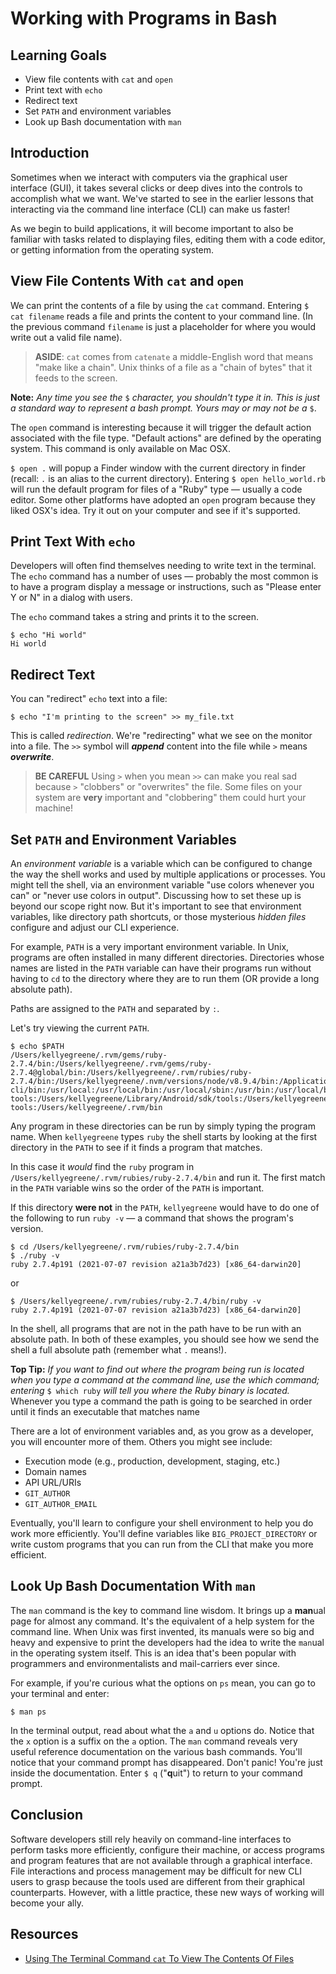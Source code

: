 # Working with Programs in Bash

## Learning Goals

- View file contents with `cat` and `open`
- Print text with `echo`
- Redirect text
- Set `PATH` and environment variables
- Look up Bash documentation with `man`

## Introduction

Sometimes when we interact with computers via the graphical user interface
(GUI), it takes several clicks or deep dives into the controls to accomplish
what we want. We've started to see in the earlier lessons that interacting via
the command line interface (CLI) can make us faster!

As we begin to build applications, it will become important to also
be familiar with tasks related to displaying files, editing them with
a code editor, or getting information from the operating system.

## View File Contents With `cat` and `open`

We can print the contents of a file by using the `cat` command. Entering
`$ cat filename` reads a file and prints the content to your command line. (In
the previous command `filename` is just a placeholder for where you would
write out a valid file name).

> **ASIDE**: `cat` comes from `catenate` a middle-English word that means "make
> like a chain". Unix thinks of a file as a "chain of bytes" that it feeds to
> the screen.

**Note:** _Any time you see the_ `$` _character, you shouldn't type it in. This
is just a standard way to represent a bash prompt. Yours may or may not be a_
`$`.

The `open` command is interesting because it will trigger the default action
associated with the file type. "Default actions" are defined by the operating
system. This command is only available on Mac OSX.

`$ open .` will popup a Finder window with the current directory in finder
(recall: `.` is an alias to the current directory). Entering
`$ open hello_world.rb` will run the default program for files of a "Ruby" type
— usually a code editor. Some other platforms have adopted an `open` program
because they liked OSX's idea. Try it out on your computer and see if it's
supported.

## Print Text With `echo`

Developers will often find themselves needing to write text in the terminal. The
`echo` command has a number of uses — probably the most common is to have a
program display a message or instructions, such as "Please enter Y or N" in a
dialog with users.

The `echo` command takes a string and prints it to the screen.

```console
$ echo "Hi world"
Hi world
```

## Redirect Text

You can "redirect" `echo` text into a file:

```console
$ echo "I'm printing to the screen" >> my_file.txt
```

This is called _redirection_. We're "redirecting" what we see on the monitor
into a file. The `>>` symbol will **_append_** content into the file while `>`
means **_overwrite_**.

> **BE CAREFUL** Using `>` when you mean `>>` can make you real sad because `>`
> "clobbers" or "overwrites" the file. Some files on your system are **very**
> important and "clobbering" them could hurt your machine!

## Set `PATH` and Environment Variables

An _environment variable_ is a variable which can be configured to change the
way the shell works and used by multiple applications or processes. You might
tell the shell, via an environment variable "use colors whenever you can" or
"never use colors in output". Discussing how to set these up is beyond our scope
right now. But it's important to see that environment variables, like directory
path shortcuts, or those mysterious _hidden files_ configure and adjust our CLI
experience.

For example, `PATH` is a very important environment variable. In Unix, programs
are often installed in many different directories. Directories whose names are
listed in the `PATH` variable can have their programs run without having to `cd`
to the directory where they are to run them (OR provide a long absolute path).

Paths are assigned to the `PATH` and separated by `:`.

Let's try viewing the current `PATH`.

```console
$ echo $PATH
/Users/kellyegreene/.rvm/gems/ruby-2.7.4/bin:/Users/kellyegreene/.rvm/gems/ruby-2.7.4@global/bin:/Users/kellyegreene/.rvm/rubies/ruby-2.7.4/bin:/Users/kellyegreene/.nvm/versions/node/v8.9.4/bin:/Applications/Postgres.app/Contents/Versions/9.4/bin:/usr/local/share/npm/lib/node_modules/grunt-cli/bin:/usr/local:/usr/local/bin:/usr/local/sbin:/usr/bin:/usr/local/bin:/usr/local/bin:/usr/bin:/bin:/usr/sbin:/sbin:/Users/kellyegreene/Library/Android/sdk/tools:/Users/kellyegreene/Library/Android/sdk/platform-tools:/Users/kellyegreene/Library/Android/sdk/tools:/Users/kellyegreene/Library/Android/sdk/platform-tools:/Users/kellyegreene/.rvm/bin
```

Any program in these directories can be run by simply typing the program name.
When `kellyegreene` types `ruby` the shell starts by looking at the first
directory in the `PATH` to see if it finds a program that matches.

In this case it _would_ find the `ruby` program in
`/Users/kellyegreene/.rvm/rubies/ruby-2.7.4/bin` and run it. The first match in
the `PATH` variable wins so the order of the `PATH` is important.

If this directory **were not** in the `PATH`, `kellyegreene` would have to do
one of the following to run `ruby -v` — a command that shows the program's
version.

```console
$ cd /Users/kellyegreene/.rvm/rubies/ruby-2.7.4/bin
$ ./ruby -v
ruby 2.7.4p191 (2021-07-07 revision a21a3b7d23) [x86_64-darwin20]
```

or

```console
$ /Users/kellyegreene/.rvm/rubies/ruby-2.7.4/bin/ruby -v
ruby 2.7.4p191 (2021-07-07 revision a21a3b7d23) [x86_64-darwin20]
```

In the shell, all programs that are not in the path have to be run with an
absolute path. In both of these examples, you should see how we send the
shell a full absolute path (remember what `.` means!).

**Top Tip:** _If you want to find out where the program being run is located
when you type a command at the command line, use the which command; entering_
`$ which ruby` _will tell you where the Ruby binary is located._ Whenever you
type a command the path is going to be searched in order until it finds an
executable that matches name

There are a lot of environment variables and, as you grow as a developer, you
will encounter more of them. Others you might see include:

- Execution mode (e.g., production, development, staging, etc.)
- Domain names
- API URL/URIs
- `GIT_AUTHOR`
- `GIT_AUTHOR_EMAIL`

Eventually, you'll learn to configure your shell environment to help you do work
more efficiently. You'll define variables like `BIG_PROJECT_DIRECTORY` or write
custom programs that you can run from the CLI that make you more efficient.

## Look Up Bash Documentation With `man`

The `man` command is the key to command line wisdom. It brings up a **man**ual
page for almost any command. It's the equivalent of a help system for the
command line. When Unix was first invented, its manuals were so big and heavy
and expensive to print the developers had the idea to write the `man`ual in the
operating system itself. This is an idea that's been popular with programmers
and environmentalists and mail-carriers ever since.

For example, if you're curious what the options on `ps` mean, you can go to your
terminal and enter:

```console
$ man ps
```

In the terminal output, read about what the `a` and `u` options do. Notice that
the `x` option is a suffix on the `a` option. The `man` command reveals very
useful reference documentation on the various bash commands. You'll notice that
your command prompt has disappeared. Don't panic! You're just inside the
documentation. Enter `$ q` ("**q**uit") to return to your command prompt.

## Conclusion

Software developers still rely heavily on command-line interfaces to perform
tasks more efficiently, configure their machine, or access programs and program
features that are not available through a graphical interface. File interactions
and process management may be difficult for new CLI users to grasp because the
tools used are different from their graphical counterparts. However, with a
little practice, these new ways of working will become your ally.

## Resources

- [Using The Terminal Command `cat` To View The Contents Of Files](https://www.freecodecamp.org/news/the-cat-command-in-linux-how-to-create-a-text-file-with-cat-or-touch/)
